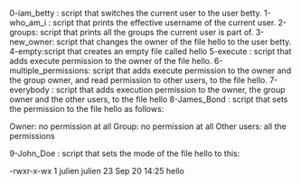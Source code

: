 0-iam_betty : script that switches the current user to the user betty.
1-who_am_i : script that prints the effective username of the current user.
2-groups: script that prints all the groups the current user is part of.
3-new_owner: script that changes the owner of the file hello to the user betty.
4-empty:script that creates an empty file called hello
5-execute : script that adds execute permission to the owner of the file hello.
6-multiple_permissions: script that adds execute permission to the owner and the group owner, and read permission to other users, to the file hello.
7-everybody : script that adds execution permission to the owner, the group owner and the other users, to the file hello
8-James_Bond : script that sets the permission to the file hello as follows:

Owner: no permission at all
Group: no permission at all
Other users: all the permissions

9-John_Doe : script that sets the mode of the file hello to this:

-rwxr-x-wx 1 julien julien 23 Sep 20 14:25 hello


